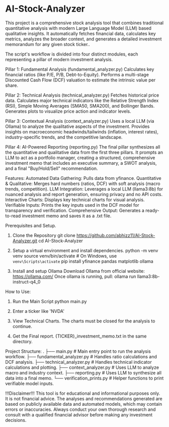 # AI-Stock-Analyzer
This project is a comprehensive stock analysis tool that combines traditional quantitative analysis with modern Large Language Model (LLM) based qualitative insights. It automatically fetches financial data, calculates key metrics, analyzes the broader context, and generates a detailed investment memorandum for any given stock ticker..

The script's workflow is divided into four distinct modules, each representing a pillar of modern investment analysis.

Pillar 1: Fundamental Analysis (fundamental_analyzer.py)
Calculates key financial ratios (like P/E, P/B, Debt-to-Equity).
Performs a multi-stage Discounted Cash Flow (DCF) valuation to estimate the intrinsic value per share.

Pillar 2: Technical Analysis (technical_analyzer.py)
Fetches historical price data.
Calculates major technical indicators like the Relative Strength Index (RSI), Simple Moving Averages (SMA50, SMA200), and Bollinger Bands.
Generates plots to visualize price action and indicator levels.

Pillar 3: Contextual Analysis (context_analyzer.py)
Uses a local LLM (via Ollama) to analyze the qualitative aspects of the investment.
Provides insights on macroeconomic headwinds/tailwinds (inflation, interest rates), industry-specific trends, and the competitive landscape.

Pillar 4: AI-Powered Reporting (reporting.py)
The final pillar synthesizes all the quantitative and qualitative data from the first three pillars.
It prompts an LLM to act as a portfolio manager, creating a structured, comprehensive investment memo that includes an executive summary, a SWOT analysis, and a final "Buy/Hold/Sell" recommendation.


Features:
Automated Data Gathering: Pulls data from yfinance.
Quantitative & Qualitative: Merges hard numbers (ratios, DCF) with soft analysis (macro trends, competition).
LLM Integration: Leverages a local LLM (llama3:8b) for nuanced analysis and report generation, ensuring privacy and no API costs.
Interactive Charts: Displays key technical charts for visual analysis.
Verifiable Inputs: Prints the key inputs used in the DCF model for transparency and verification.
Comprehensive Output: Generates a ready-to-read investment memo and saves it as a .txt file.

Prerequisites and Setup.
1. Clone the Repository
git clone https://github.com/abhizz11/AI-Stock-Analyzer.git
cd AI-Stock-Analyzer

2. Setup a virtual environment and install dependencies.
python -m venv venv
source venv/bin/activate  # On Windows, use `venv\Scripts\activate`
pip install yfinance pandas matplotlib ollama

3. Install and setup Ollama
Download Ollama from official website: https://ollama.com/
Once ollama is running, pull: 
ollama run llama3:8b-instruct-q4_0


How to Use:
1. Run the Main Script
python main.py

2. Enter a ticker like 'NVDA'

3. View Technical Charts. The charts must be closed for the analysis to continue.

4. Get the Final report. {TICKER}_investment_memo.txt in the same directory. 


Project Structure:
.
├── main.py                  # Main entry point to run the analysis workflow.
├── fundamental_analyzer.py  # Handles ratio calculations and DCF analysis.
├── technical_analyzer.py    # Handles technical indicator calculations and plotting.
├── context_analyzer.py      # Uses LLM to analyze macro and industry context.
├── reporting.py             # Uses LLM to synthesize all data into a final memo.
└── verification_prints.py   # Helper functions to print verifiable model inputs.


!!!Disclaimer!!!
This tool is for educational and informational purposes only. It is not financial advice. 
The analyses and recommendations generated are based on publicly available data and automated models, 
which may contain errors or inaccuracies. Always conduct your own thorough research and consult with a qualified financial advisor before making any investment decisions.
